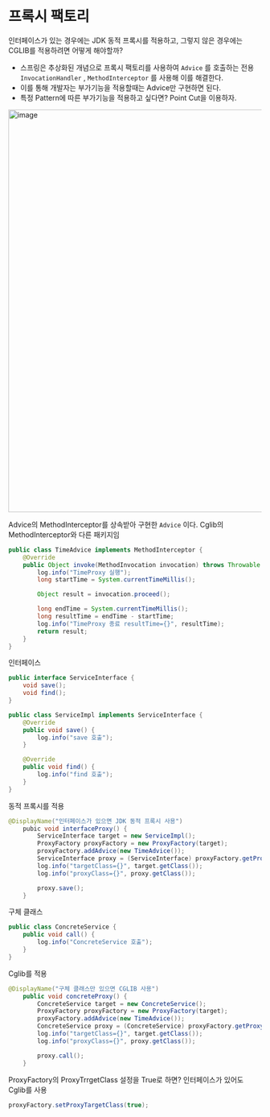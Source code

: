 # 프록시 팩토리
인터페이스가 있는 경우에는 JDK 동적 프록시를 적용하고, 그렇지 않은 경우에는 CGLIB를 적용하려면 어떻게 해야할까?

- 스프링은 추상화된 개념으로 프록시 팩토리를 사용하여 `Advice` 를 호출하는 전용 `InvocationHandler` , `MethodInterceptor` 를 사용해 이를 해결한다.
- 이를 통해 개발자는 부가기능을 적용할때는 Advice만 구현하면 된다.
- 특정 Pattern에 따른 부가기능을 적용하고 싶다면? Point Cut을 이용하자.

<img width="800" alt="image" src="https://github.com/hanuk96/TIL/assets/12428689/d84aa7da-88fc-42bb-9d30-393b7ae050b5">

Advice의 MethodInterceptor를 상속받아 구현한 `Advice` 이다. Cglib의 MethodInterceptor와 다른 패키지임

```java
public class TimeAdvice implements MethodInterceptor {
    @Override
    public Object invoke(MethodInvocation invocation) throws Throwable {
        log.info("TimeProxy 실행");
        long startTime = System.currentTimeMillis();

        Object result = invocation.proceed();

        long endTime = System.currentTimeMillis();
        long resultTime = endTime - startTime;
        log.info("TimeProxy 종료 resultTime={}", resultTime);
        return result;
    }
}
```


인터페이스

```java
public interface ServiceInterface {
    void save();
    void find();
}

public class ServiceImpl implements ServiceInterface {
    @Override
    public void save() {
        log.info("save 호출");
    }

    @Override
    public void find() {
        log.info("find 호출");
    }
}
```

동적 프록시를 적용

```java
@DisplayName("인터페이스가 있으면 JDK 동적 프록시 사용")
    pubic void interfaceProxy() {
        ServiceInterface target = new ServiceImpl();
        ProxyFactory proxyFactory = new ProxyFactory(target);
        proxyFactory.addAdvice(new TimeAdvice());
        ServiceInterface proxy = (ServiceInterface) proxyFactory.getProxy();
        log.info("targetClass={}", target.getClass());
        log.info("proxyClass={}", proxy.getClass());

        proxy.save();
    }
```

구체 클래스

```java
public class ConcreteService {
    public void call() {
        log.info("ConcreteService 호출");
    }
}
```

Cglib를 적용

```java
@DisplayName("구체 클래스만 있으면 CGLIB 사용")
    public void concreteProxy() {
        ConcreteService target = new ConcreteService();
        ProxyFactory proxyFactory = new ProxyFactory(target);
        proxyFactory.addAdvice(new TimeAdvice());
        ConcreteService proxy = (ConcreteService) proxyFactory.getProxy();
        log.info("targetClass={}", target.getClass());
        log.info("proxyClass={}", proxy.getClass());

        proxy.call();
    }
```

ProxyFactory의 ProxyTrrgetClass 설정을 True로 하면? 인터페이스가 있어도 Cglib를 사용

```java
proxyFactory.setProxyTargetClass(true);
```
